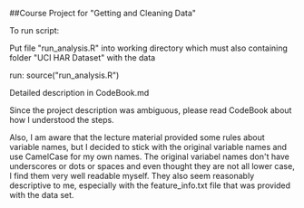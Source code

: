 ##Course Project for "Getting and Cleaning Data"

To run script:

Put file "run_analysis.R" into working directory which must also containing folder "UCI HAR Dataset" with the data

run:
source("run_analysis.R")

Detailed description in CodeBook.md

Since the project description was ambiguous, please read CodeBook about how I understood the steps.

Also, I am aware that the lecture material provided some rules about variable names, but I decided to stick with the original variable names and use CamelCase for my own names. The original variabel names don't have underscores or dots or spaces and even thought they are not all lower case, I find them very well readable myself. They also seem reasonably descriptive to me, especially with the feature_info.txt file that was provided with the data set.